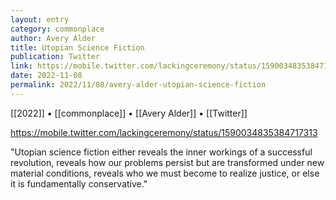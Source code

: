 ```yaml
---
layout: entry
category: commonplace
author: Avery Alder
title: Utopian Science Fiction
publication: Twitter 
link: https://mobile.twitter.com/lackingceremony/status/1590034835384717313
date: 2022-11-08
permalink: 2022/11/08/avery-alder-utopian-science-fiction
---
```


[[2022]] • [[commonplace]] • [[Avery Alder]] • [[Twitter]]

https://mobile.twitter.com/lackingceremony/status/1590034835384717313

"Utopian science fiction either reveals the inner workings of a successful revolution, reveals how our problems persist but are transformed under new material conditions, reveals who we must become to realize justice, or else it is fundamentally conservative."